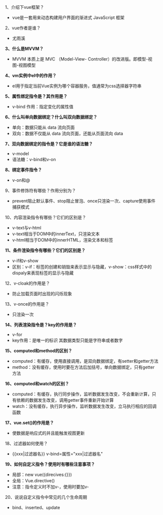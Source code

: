 1、介绍下vue框架？
- vue是一套用来动态构建用户界面的渐进式 JavaScript 框架
  
2、vue作者是谁？
- 尤雨溪
  
**3、什么是MVVM？**
- MVVM 本质上是 MVC （Model-View- Controller）的改进版。即模型-视图-视图模型
  
**4、vm实例中el中的作用？**
- el用于指定当前Vue实例为哪个容器服务，值通常为css选择器字符串
  
**5、属性绑定指令是？其作用是？**
- v-bind  作用：指定变化的属性值
  
**6、什么叫单向数据绑定？什么叫双向数据绑定？**
- 单向：数据只能从 data 流向页面
- 双向：数据不仅能从 data 流向页面，还能从页面流向 data

**7、双向数据绑定的指令是？它是谁的语法糖？**
- v-model
- 语法糖：v-bind和v-on
  
**8、绑定事件指令？**
- v-on和@
  
9、事件修饰符有哪些？作用分别为？
- prevent阻止默认事件、stop阻止冒泡、once只渲染一次、capture使用事件捕获模式
  
10、内容渲染指令有哪些？它们的区别是？
- v-text与v-html
- v-text相当于DOM中的innerText，只渲染文本
- v-html相当于DOM中的innerHTML，渲染文本和标签
  
**11、条件渲染指令有哪些？它们的区别是？**
- v-if和v-show
- 区别：v-if：标签的创建和销毁来表示显示与隐藏，v-show：css样式中的dispaly来表现标签的显示与隐藏

12、v-cloak的作用是？
- 防止加载页面时出现的闪烁现象
  
13、v-once的作用是？
- 只渲染一次
  
**14、列表渲染指令是？key的作用是？**
- v-for
- key作用：是唯一的标识 其数据类型只能是字符串或者数字
  
**15、computed和method的区别？**
- computed：有缓存，使用直接调用，是双向数据绑定，有setter和getter方法
- method：没有缓存，使用时要在方法后加括号，单向数据绑定，只有getter方法
  
**16、computed和watch的区别？**
- computed：有缓存，执行同步操作，监听数据发生改变，不会重新计算，只有依赖的数据发生改变，调用getter事件重新开始计算
- watch：没有缓存，执行异步操作，监听数据发生改变，立马执行相应的回调函数

**17、vue.set()的作用是？**
- 使数据是响应式的并且能触发视图更新
  
18、过滤器如何使用？
- {{xxx|过滤器名}} v-bind=属性="xxx|过滤器名"
  
**19、如何自定义指令？使用时有哪些注意事项？**
- 局部：new vue({direcives:{}})
- 全局：Vue.directive()
- 注意：指令定义时不加v-，使用时要加v-
  
20、说说自定义指令中常见的几个生命周期
- bind、inserted、update
